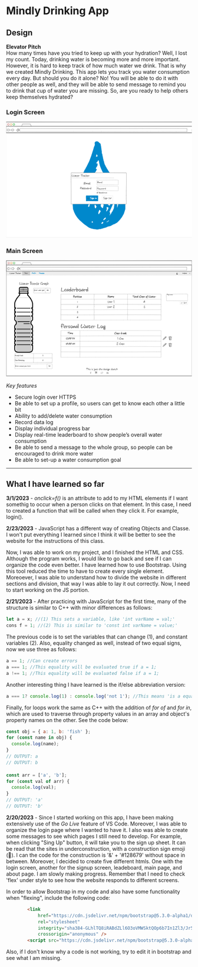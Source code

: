 # Mindly Drinking App

## Design <br>
**Elevator Pitch**<br>
How many times have you tried to keep up with your hydration? Well, I lost my count. Today, drinking water is becoming more and more important. However, it is hard to keep track of how much water we drink. That is why we created Mindly Drinking. This app lets you track you water consumption every day. But should you do it alone? No! You will be able to do it with other people as well, and they will be able to send message to remind you to drink that cup of water you are missing. So, are you ready to help others keep themselves hydrated?

### Login Screen
![Login_screen](Login_screen.png)

### Main Screen
![Main_page](Main_page.png)

*Key features*
-	Secure login over HTTPS
-	Be able to set up a profile, so users can get to know each other a little bit
-	Ability to add/delete water consumption
-	Record data log
-	Display individual progress bar
-	Display real-time leaderboard to show people’s overall water consumption
-	Be able to send a message to the whole group, so people can be encouraged to drink more water
-	Be able to set-up a water consumption goal<br>

-----------------------------------------------------
## **What I have learned so far**

**3/1/2023** - *onclick=f()* is an attribute to add to my HTML elements if I want somethig to occur when a person clicks on that element. In this case, I need to created a function
that will be called when they click it. For example, login().

**2/23/2023** - JavaScript has a different way of creating Objects and Classe. I won't put everything I learned since I think it will be better to see the website
for the instructions of this class.

Now, I was able to work on my project, and I finished the HTML and CSS. Although the program works, I would like to go back and see if I can organize the code even better. I have
learned how to use Bootstrap. Using this tool reduced the time to have to create every single element. Moreoever, I was able to understand how to divide the website in different
sections and division, that way I was able to lay it out correctly. Now, I need to start working on the JS portion.

**2/21/2023** - After practicing with JavaScript for the first time, many of the structure is similar to C++ with minor differences as follows:
```javascript
let a = x; //(1) This sets a variable, like 'int varName = val;'
cons f = 1; //(2) This is similar to 'const int varName = value;'
```
The previous code is to set the variables that can change (1), and constant variables (2).
Also, equality changed as well, instead of two equal signs, now we use three as follows:
```javascript
a == 1; //Can create errors
a === 1; //This equality will be evaluated true if a = 1;
a !== 1; //This equality will be evaluated false if a = 1;
```
Another interesting thing I have learned is the if/else abbreviation version:
```javascript
a === 1? console.log(1) : console.log('not 1'); //This means 'is a equal to 1? If so, then 1; otherwise 'not 1'
```
Finally, for loops work the same as C++ with the addition of *for of* and *for in*, which are used to traverse through property values in an array and object's property
names on the other. See the code below:
```javascript
const obj = { a: 1, b: 'fish' };
for (const name in obj) {
  console.log(name);
}
// OUTPUT: a
// OUTPUT: b

const arr = ['a', 'b'];
for (const val of arr) {
  console.log(val);
}
// OUTPUT: 'a'
// OUTPUT: 'b'
```


**2/20/2023** - Since I started working on this app, I have been making extensively use of the *Go Live* feature of VS Code. Moreover, I was able to organize the login page where I wanted to have it. I also was able to create some messages to see which pages I still need to develop. For example, when clicking "Sing Up" button, it will take you to the sign up sheet. It can be read that the sites in underconstruction, with a construction sign emoji (&#128679;). I can the code for the construction is '&' + '#128679' without space in between.
Moreover, I decided to create five different htmls. One with the login screen, another for the signup screen, leadeboard, main page, and about page. I am slowly making progress.
Remember that I need to check 'flex' under style to see how the website responds to different screens.

In order to allow Bootstrap in my code and also have some functionality when "flexing", include the following code:
```html
        <link 
            href="https://cdn.jsdelivr.net/npm/bootstrap@5.3.0-alpha1/dist/css/bootstrap.min.css" 
            rel="stylesheet" 
            integrity="sha384-GLhlTQ8iRABdZLl6O3oVMWSktQOp6b7In1Zl3/Jr59b6EGGoI1aFkw7cmDA6j6gD" 
            crossorigin="anonymous" />
        <script src="https://cdn.jsdelivr.net/npm/bootstrap@5.3.0-alpha1/dist/js/bootstrap.bundle.min.js"></script>
```

Also, if I don't know why a code is not working, try to edit it in bootstrap and see what I am missing.